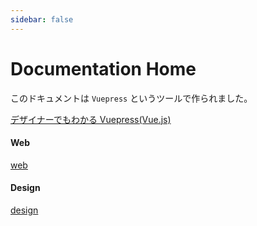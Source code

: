 ```yaml
---
sidebar: false
---
```


# Documentation Home

このドキュメントは `Vuepress` というツールで作られました。

[デザイナーでもわかる Vuepress(Vue.js)](https://qiita.com/taiqi/items/c4632a37d8de36f2f6d0)

#### Web

[web](./web)

#### Design

[design](./design)
